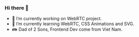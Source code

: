 ### Hi there 👋

- 🔭 I’m currently working on WebRTC project.
- 🌱 I’m currently learning WebRTC, CSS Animations and SVG.
- :family: Dad of 2 Sons, Frontend Dev come from Viet Nam.

